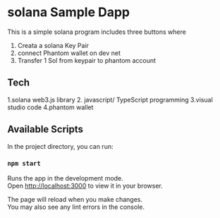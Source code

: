 # solana Sample Dapp
 This is a simple solana program includes three buttons where
   1. Creata a solana Key Pair 
   2. connect Phantom wallet on dev net 
   3. Transfer 1 Sol from keypair to phantom account 
## Tech
   1.solana web3.js library
   2. javascript/ TypeScript programming
   3.visual studio code
   4.phantom wallet 
   
## Available Scripts

In the project directory, you can run:

### `npm start`

Runs the app in the development mode.\
Open [http://localhost:3000](http://localhost:3000) to view it in your browser.

The page will reload when you make changes.\
You may also see any lint errors in the console.
